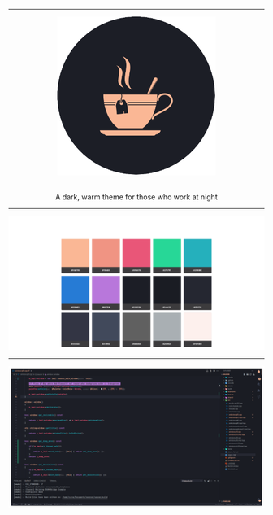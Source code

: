 <hr>

<div align="center"> 
    <img src="assets/logo.png" height=312/>
</div>

<br/>

<p align="center"> 
    A dark, warm theme for those who work at night
</p>

---

<div align="center"> 
    <img src="assets/palette.png" />
    <hr />
    <img src="assets/vscode.png" />
</div> 
